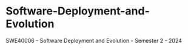 # Software-Deployment-and-Evolution
SWE40006 - Software Deployment and Evolution - Semester 2 - 2024
